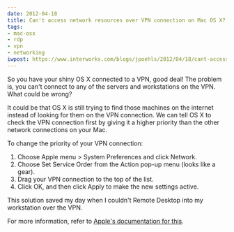 ```yaml
---
date: 2012-04-18
title: Can't access network resources over VPN connection on Mac OS X?
tags:
- mac-osx
- rdp
- vpn
- networking
iwpost: https://www.interworks.com/blogs/jpoehls/2012/04/18/cant-access-network-resources-over-vpn-connection-mac-os-x
---
```


So you have your shiny OS X connected to a VPN, good deal! The problem is, you can't connect to any of the servers and workstations on the VPN. What could be wrong?

It could be that OS X is still trying to find those machines on the internet instead of looking for them on the VPN connection. We can tell OS X to check the VPN connection first by giving it a higher priority than the other network connections on your Mac.

To change the priority of your VPN connection:

1. Choose Apple menu > System Preferences and click Network.
2. Choose Set Service Order from the Action pop-up menu (looks like a gear).
3. Drag your VPN connection to the top of the list.
4. Click OK, and then click Apply to make the new settings active.

This solution saved my day when I couldn't Remote Desktop into my workstation over the VPN.

For more information, refer to [Apple's documentation for this](http://docs.info.apple.com/article.html?path=Mac/10.6/en/8853.html).